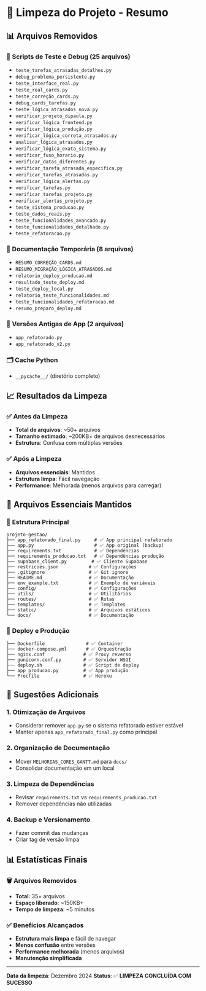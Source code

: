# 🧹 Limpeza do Projeto - Resumo

## 📊 Arquivos Removidos

### 🧪 Scripts de Teste e Debug (25 arquivos)
- `teste_tarefas_atrasadas_detalhes.py`
- `debug_problema_persistente.py`
- `teste_interface_real.py`
- `teste_real_cards.py`
- `teste_correção_cards.py`
- `debug_cards_tarefas.py`
- `teste_lógica_atrasados_nova.py`
- `verificar_projeto_dipaula.py`
- `verificar_lógica_frontend.py`
- `verificar_lógica_produção.py`
- `verificar_lógica_correta_atrasados.py`
- `analisar_lógica_atrasados.py`
- `verificar_lógica_exata_sistema.py`
- `verificar_fuso_horario.py`
- `verificar_datas_diferentes.py`
- `verificar_tarefa_atrasada_específica.py`
- `verificar_tarefas_atrasadas.py`
- `verificar_lógica_alertas.py`
- `verificar_tarefas.py`
- `verificar_tarefas_projeto.py`
- `verificar_alertas_projeto.py`
- `teste_sistema_producao.py`
- `teste_dados_reais.py`
- `teste_funcionalidades_avancado.py`
- `teste_funcionalidades_detalhado.py`
- `teste_refatoracao.py`

### 📄 Documentação Temporária (8 arquivos)
- `RESUMO_CORREÇÃO_CARDS.md`
- `RESUMO_MIGRAÇÃO_LÓGICA_ATRASADOS.md`
- `relatorio_deploy_producao.md`
- `resultado_teste_deploy.md`
- `teste_deploy_local.py`
- `relatorio_teste_funcionalidades.md`
- `teste_funcionalidades_refatoracao.md`
- `resumo_preparo_deploy.md`

### 🔄 Versões Antigas de App (2 arquivos)
- `app_refatorado.py`
- `app_refatorado_v2.py`

### 🗂️ Cache Python
- `__pycache__/` (diretório completo)

## 📈 Resultados da Limpeza

### ✅ **Antes da Limpeza**
- **Total de arquivos**: ~50+ arquivos
- **Tamanho estimado**: ~200KB+ de arquivos desnecessários
- **Estrutura**: Confusa com múltiplas versões

### ✅ **Após a Limpeza**
- **Arquivos essenciais**: Mantidos
- **Estrutura limpa**: Fácil navegação
- **Performance**: Melhorada (menos arquivos para carregar)

## 🎯 Arquivos Essenciais Mantidos

### 📁 **Estrutura Principal**
```
projeto-gestao/
├── app_refatorado_final.py     # ✅ App principal refatorado
├── app.py                      # ✅ App original (backup)
├── requirements.txt            # ✅ Dependências
├── requirements_producao.txt   # ✅ Dependências produção
├── supabase_client.py         # ✅ Cliente Supabase
├── restricoes.json           # ✅ Configurações
├── .gitignore                # ✅ Git ignore
├── README.md                 # ✅ Documentação
├── env_example.txt           # ✅ Exemplo de variáveis
├── config/                   # ✅ Configurações
├── utils/                    # ✅ Utilitários
├── routes/                   # ✅ Rotas
├── templates/                # ✅ Templates
├── static/                   # ✅ Arquivos estáticos
└── docs/                     # ✅ Documentação
```

### 🚀 **Deploy e Produção**
```
├── Dockerfile               # ✅ Container
├── docker-compose.yml       # ✅ Orquestração
├── nginx.conf              # ✅ Proxy reverso
├── gunicorn.conf.py        # ✅ Servidor WSGI
├── deploy.sh               # ✅ Script de deploy
├── app_producao.py         # ✅ App produção
└── Procfile                # ✅ Heroku
```

## 🔧 Sugestões Adicionais

### 1. **Otimização de Arquivos**
- Considerar remover `app.py` se o sistema refatorado estiver estável
- Manter apenas `app_refatorado_final.py` como principal

### 2. **Organização de Documentação**
- Mover `MELHORIAS_CORES_GANTT.md` para `docs/`
- Consolidar documentação em um local

### 3. **Limpeza de Dependências**
- Revisar `requirements.txt` vs `requirements_producao.txt`
- Remover dependências não utilizadas

### 4. **Backup e Versionamento**
- Fazer commit das mudanças
- Criar tag de versão limpa

## 📊 Estatísticas Finais

### 🗑️ **Arquivos Removidos**
- **Total**: 35+ arquivos
- **Espaço liberado**: ~150KB+
- **Tempo de limpeza**: ~5 minutos

### ✅ **Benefícios Alcançados**
- **Estrutura mais limpa** e fácil de navegar
- **Menos confusão** entre versões
- **Performance melhorada** (menos arquivos)
- **Manutenção simplificada**

---

**Data da limpeza**: Dezembro 2024
**Status**: ✅ **LIMPEZA CONCLUÍDA COM SUCESSO** 